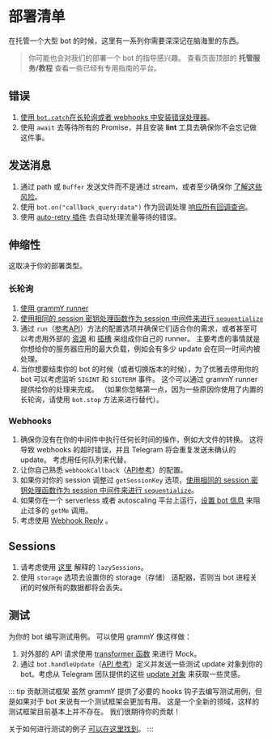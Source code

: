 # 部署清单

在托管一个大型 bot 的时候，这里有一系列你需要深深记在脑海里的东西。

> 你可能也会对我们的部署一个 bot 的指导感兴趣。
> 查看页面顶部的 **托管服务/教程** 查看一些已经有专用指南的平台。

## 错误

1. [使用 `bot.catch`在长轮询或者 webhooks 中安装错误处理器](../guide/errors)。
2. 使用 `await` 去等待所有的 Promise，并且安装 **lint** 工具去确保你不会忘记做这件事。

## 发送消息

1. 通过 path 或 `Buffer` 发送文件而不是通过 stream，或者至少确保你 [了解这些风险](./transformers#transformer-函数的使用用例)。
2. 使用 `bot.on("callback_query:data")` 作为回调处理 [响应所有回调查询](../plugins/keyboard#响应-inline-keyboard-的点击)。
3. 使用 [auto-retry 插件](../plugins/auto-retry) 去自动处理流量等待的错误。

## 伸缩性

这取决于你的部署类型。

### 长轮询

1. [使用 grammY runner](../plugins/runner)
2. [使用相同的 session 密钥处理函数作为 session 中间件来进行 `sequentialize`](./scaling#并发是困难的)
3. 通过 `run`（[参考API](/ref/runner/run)）方法的配置选项并确保它们适合你的需求，或者甚至可以考虑用外部的 [资源](/ref/runner/updatesource) 和 [插槽](/ref/runner/updatesink) 来组成你自己的 runner。
   主要考虑的事情就是你想给你的服务器应用的最大负载，例如会有多少 update 会在同一时间内被处理。
4. 当你想要结束你的 bot 的时候（或者切换版本的时候），为了优雅去停用你的 bot 可以考虑监听 `SIGINT` 和 `SIGTERM` 事件。
   这个可以通过 grammY runner 提供给你的处理来完成。
   （如果你忽略第一点，因为一些原因你使用了内置的长轮询，请使用 `bot.stop` 方法来进行替代）。

### Webhooks

1. 确保你没有在你的中间件中执行任何长时间的操作，例如大文件的转换。
   这将导致 webhooks 的超时错误，并且 Telegram 将会重复发送未确认的 update。
   考虑用任何队列来代替。
2. 让你自己熟悉 `webhookCallback`（[API参考](/ref/core/webhookcallback)）的配置。
3. 如果你对你的 session 调整过 `getSessionKey` 选项，[使用相同的 session 密钥处理函数作为 session 中间件来进行 `sequentialize`](./scaling#并发是困难的)。
4. 如果你在一个 serverless 或者 autoscaling 平台上运行，[设置 bot 信息](/ref/core/botconfig) 来阻止过多的 `getMe` 调用。
5. 考虑使用 [Webhook Reply](../guide/deployment-types#webhook-reply) 。

## Sessions

1. 请考虑使用 [这里](../plugins/session#懒会话) 解释的 `lazySessions`。
2. 使用 `storage` 选项去设置你的 storage（存储） 适配器，否则当 bot 进程关闭的时候所有的数据都将会丢失。

## 测试

为你的 bot 编写测试用例。
可以使用 grammY 像这样做：

1. 对外部的 API 请求使用 [transformer 函数](./transformers) 来进行 Mock。
2. 通过 `bot.handleUpdate`（[API 参考](/ref/core/bot#handleupdate)）定义并发送一些测试 update 对象到你的 bot。考虑从 Telegram 团队提供的这些 [update 对象](https://core.telegram.org/bots/webhooks#testing-your-bot-with-updates) 来获取一些灵感。

::: tip 贡献测试框架
虽然 grammY 提供了必要的 hooks 钩子去编写测试用例，但是如果对于 bot 来说有一个测试框架会更加有用。
这是一个全新的领域，这样的测试框架目前基本上并不存在。
我们很期待你的贡献！

关于如何进行测试的例子 [可以在这里找到](https://github.com/PavelPolyakov/grammy-with-tests)。
:::
